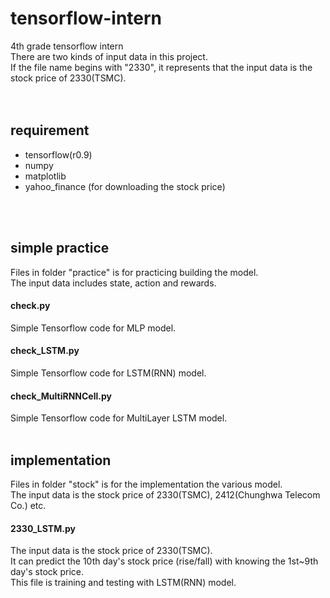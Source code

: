 # tensorflow-intern
4th grade tensorflow intern <br>
There are two kinds of input data in this project. <br>
If the file name begins with "2330", it represents that the input data is the stock price of 2330(TSMC). <br>
<br>
<br>
## requirement
* tensorflow(r0.9)
* numpy
* matplotlib
* yahoo_finance (for downloading the stock price)
<br>
<br>

## simple practice
Files in folder "practice" is for practicing building the model. <br>
The input data includes state, action and rewards.
#### check.py
Simple Tensorflow code for MLP model.
#### check_LSTM.py
Simple Tensorflow code for LSTM(RNN) model.
#### check_MultiRNNCell.py
Simple Tensorflow code for MultiLayer LSTM model.
<br>
<br>

## implementation
Files in folder "stock" is for the implementation the various model. <br>
The input data is the stock price of 2330(TSMC), 2412(Chunghwa Telecom Co.) etc.
#### 2330_LSTM.py
The input data is the stock price of 2330(TSMC). <br>
It can predict the 10th day's stock price (rise/fall) with knowing the 1st~9th day's stock price. <br>
This file is training and testing with LSTM(RNN) model.
<br>
<br>
